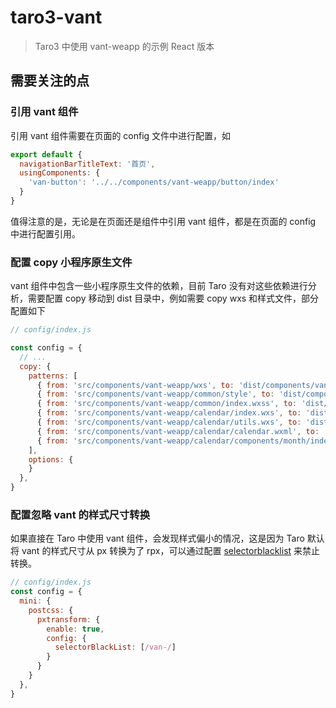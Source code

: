 # taro3-vant

> Taro3 中使用 vant-weapp 的示例 React 版本

## 需要关注的点

### 引用 vant 组件

引用 vant 组件需要在页面的 config 文件中进行配置，如

```js
export default {
  navigationBarTitleText: '首页',
  usingComponents: {
    'van-button': '../../components/vant-weapp/button/index'
  }
}
```

值得注意的是，无论是在页面还是组件中引用 vant 组件，都是在页面的 config 中进行配置引用。

### 配置 copy 小程序原生文件

vant 组件中包含一些小程序原生文件的依赖，目前 Taro 没有对这些依赖进行分析，需要配置 copy 移动到 dist 目录中，例如需要 copy wxs 和样式文件，部分配置如下

```js
// config/index.js

const config = {
  // ...
  copy: {
    patterns: [
      { from: 'src/components/vant-weapp/wxs', to: 'dist/components/vant-weapp/wxs' },
      { from: 'src/components/vant-weapp/common/style', to: 'dist/components/vant-weapp/common/style' },
      { from: 'src/components/vant-weapp/common/index.wxss', to: 'dist/components/vant-weapp/common/index.wxss' },
      { from: 'src/components/vant-weapp/calendar/index.wxs', to: 'dist/components/vant-weapp/calendar/index.wxs' },
      { from: 'src/components/vant-weapp/calendar/utils.wxs', to: 'dist/components/vant-weapp/calendar/utils.wxs' },
      { from: 'src/components/vant-weapp/calendar/calendar.wxml', to: 'dist/components/vant-weapp/calendar/calendar.wxml' },
      { from: 'src/components/vant-weapp/calendar/components/month/index.wxs', to: 'dist/components/vant-weapp/calendar/components/month/index.wxs' },
    ],
    options: {
    }
  },
}
```

### 配置忽略 vant 的样式尺寸转换

如果直接在 Taro 中使用 vant 组件，会发现样式偏小的情况，这是因为 Taro 默认将 vant 的样式尺寸从 px 转换为了 rpx，可以通过配置 [selectorblacklist](https://nervjs.github.io/taro/docs/size#selectorblacklist) 来禁止转换。

```js
// config/index.js
const config = {
  mini: {
    postcss: {
      pxtransform: {
        enable: true,
        config: {
          selectorBlackList: [/van-/]
        }
      }
    }
  },
}
```
